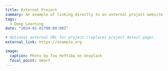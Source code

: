 ```yaml
---
title: External Project
summary: An example of linking directly to an external project website using `external_link`.
tags:
  - Deep Learning
date: "2024-01-01T00:00:00Z"

# Optional external URL for project (replaces project detail page).
external_link: https://example.org

image:
  caption: Photo by Toa Heftiba on Unsplash
  focal_point: Smart
---
```

